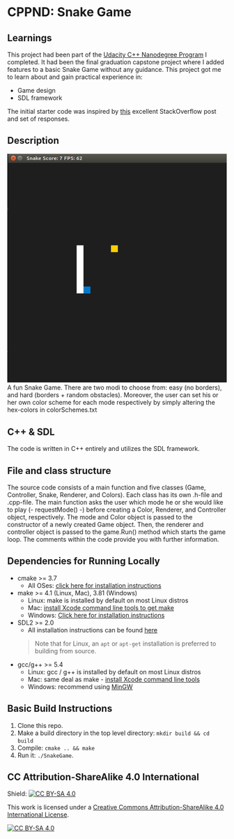 # CPPND: Snake Game

## Learnings
This project had been part of the [Udacity C++ Nanodegree Program](https://www.udacity.com/course/c-plus-plus-nanodegree--nd213) I completed. It had been the final graduation capstone project where I added features to a basic Snake Game without any guidance. This project got me to learn about and gain practical experience in:
* Game design
* SDL framework

The initial starter code was inspired by [this](https://codereview.stackexchange.com/questions/212296/snake-game-in-c-with-sdl) excellent StackOverflow post and set of responses.

## Description

<img src="snake_game.gif"/>
A fun Snake Game. There are two modi to choose from: easy (no borders), and hard (borders + random obstacles). Moreover, the user can set his or her own color scheme for each mode respectively by simply altering the hex-colors in colorSchemes.txt

## C++ & SDL
The code is written in C++ entirely and utilizes the SDL framework.

## File and class structure
The source code consists of a main function and five classes (Game, Controller, Snake, Renderer, and Colors). Each class has its own .h-file and .cpp-file. The main function asks the user which mode he or she would like to play (- requestMode() -) before creating a Color, Renderer, and Controller object, respectively. The mode and Color object is passed to the constructor of a newly created Game object. Then, the renderer and controller object is passed to the game.Run() method which starts the game loop. The comments within the code provide you with further information. 

## Dependencies for Running Locally
* cmake >= 3.7
  * All OSes: [click here for installation instructions](https://cmake.org/install/)
* make >= 4.1 (Linux, Mac), 3.81 (Windows)
  * Linux: make is installed by default on most Linux distros
  * Mac: [install Xcode command line tools to get make](https://developer.apple.com/xcode/features/)
  * Windows: [Click here for installation instructions](http://gnuwin32.sourceforge.net/packages/make.htm)
* SDL2 >= 2.0
  * All installation instructions can be found [here](https://wiki.libsdl.org/Installation)
  >Note that for Linux, an `apt` or `apt-get` installation is preferred to building from source. 
* gcc/g++ >= 5.4
  * Linux: gcc / g++ is installed by default on most Linux distros
  * Mac: same deal as make - [install Xcode command line tools](https://developer.apple.com/xcode/features/)
  * Windows: recommend using [MinGW](http://www.mingw.org/)

## Basic Build Instructions

1. Clone this repo.
2. Make a build directory in the top level directory: `mkdir build && cd build`
3. Compile: `cmake .. && make`
4. Run it: `./SnakeGame`.


## CC Attribution-ShareAlike 4.0 International
Shield: [![CC BY-SA 4.0][cc-by-sa-shield]][cc-by-sa]

This work is licensed under a
[Creative Commons Attribution-ShareAlike 4.0 International License][cc-by-sa].

[![CC BY-SA 4.0][cc-by-sa-image]][cc-by-sa]

[cc-by-sa]: http://creativecommons.org/licenses/by-sa/4.0/
[cc-by-sa-image]: https://licensebuttons.net/l/by-sa/4.0/88x31.png
[cc-by-sa-shield]: https://img.shields.io/badge/License-CC%20BY--SA%204.0-lightgrey.svg
